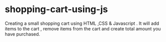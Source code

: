 # shopping-cart-using-js
Creating a small shopping cart using HTML ,CSS &amp; Javascript . It will add items to the cart , remove items from the cart and create total amount you have purchased.
